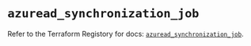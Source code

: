 # `azuread_synchronization_job`

Refer to the Terraform Registory for docs: [`azuread_synchronization_job`](https://www.terraform.io/docs/providers/azuread/r/synchronization_job).
